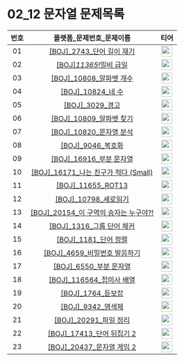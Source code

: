 # 02_12 문자열 문제목록
|번호|플랫폼_문제번호_문제이름|티어|
| :-----: | :-----: | :-----: |
|01|<a href="https://www.acmicpc.net/problem/2743" target="_blank">[BOJ]_2743_단어 길이 재기</a>| <a href="https://www.acmicpc.net/problem/2743" target="_blank"><img height="25px" width="25px" src="https://static.solved.ac/tier_small/1.svg"/></a> |
|02|<a href="https://www.acmicpc.net/problem/11365" target="_blank">[BOJ]_11365_!밀비 급일</a>| <a href="https://www.acmicpc.net/problem/11365" target="_blank"><img height="25px" width="25px" src="https://static.solved.ac/tier_small/2.svg"/> </a>|
|03|<a href="https://www.acmicpc.net/problem/10808" target="_blank">[BOJ]_10808_알파벳 개수</a>| <a href="https://www.acmicpc.net/problem/10808" target="_blank"><img height="25px" width="25px" src="https://static.solved.ac/tier_small/2.svg"/> </a>|
|04|<a href="https://www.acmicpc.net/problem/10824" target="_blank">[BOJ]_10824_네 수</a>| <a href="https://www.acmicpc.net/problem/10824" target="_blank"><img height="25px" width="25px" src="https://static.solved.ac/tier_small/3.svg"/> </a>|
|05|<a href="https://www.acmicpc.net/problem/3029" target="_blank">[BOJ]_3029_경고</a>| <a href="https://www.acmicpc.net/problem/3029" target="_blank"><img height="25px" width="25px" src="https://static.solved.ac/tier_small/3.svg"/> </a>|
|06|<a href="https://www.acmicpc.net/problem/10809" target="_blank">[BOJ]_10809_알파벳 찾기</a>| <a href="https://www.acmicpc.net/problem/10809" target="_blank"><img height="25px" width="25px" src="https://static.solved.ac/tier_small/4.svg"/> </a>|
|07|<a href="https://www.acmicpc.net/problem/10820" target="_blank">[BOJ]_10820_문자열 분석</a>| <a href="https://www.acmicpc.net/problem/10820" target="_blank"><img height="25px" width="25px" src="https://static.solved.ac/tier_small/4.svg"/></a> |
|08|<a href="https://www.acmicpc.net/problem/9046" target="_blank">[BOJ]_9046_복호화</a>| <a href="https://www.acmicpc.net/problem/9046" target="_blank"><img height="25px" width="25px" src="https://static.solved.ac/tier_small/4.svg"/> </a>|
|09|<a href="https://www.acmicpc.net/problem/16916" target="_blank">[BOJ]_16916_부분 문자열</a>| <a href="https://www.acmicpc.net/problem/16916" target="_blank"><img height="25px" width="25px" src="https://static.solved.ac/tier_small/4.svg"/> </a>|
|10|<a href="https://www.acmicpc.net/problem/16171" target="_blank">[BOJ]_16171_나는 친구가 적다 (Small)</a>| <a href="https://www.acmicpc.net/problem/16171" target="_blank"><img height="25px" width="25px" src="https://static.solved.ac/tier_small/4.svg"/> </a>|
|11|<a href="https://www.acmicpc.net/problem/11655" target="_blank">[BOJ]_11655_ROT13</a>| <a href="https://www.acmicpc.net/problem/11655" target="_blank"><img height="25px" width="25px" src="https://static.solved.ac/tier_small/5.svg"/> </a>|
|12|<a href="https://www.acmicpc.net/problem/10798" target="_blank">[BOJ]_10798_세로읽기</a>| <a href="https://www.acmicpc.net/problem/10798" target="_blank"><img height="25px" width="25px" src="https://static.solved.ac/tier_small/5.svg"/> </a>|
|13|<a href="https://www.acmicpc.net/problem/20154" target="_blank">[BOJ]_20154_이 구역의 승자는 누구야?!</a>| <a href="https://www.acmicpc.net/problem/20154" target="_blank"><img height="25px" width="25px" src="https://static.solved.ac/tier_small/5.svg"/> </a>|
|14|<a href="https://www.acmicpc.net/problem/1316" target="_blank">[BOJ]_1316_그룹 단어 체커</a>| <a href="https://www.acmicpc.net/problem/1316" target="_blank"><img height="25px" width="25px" src="https://static.solved.ac/tier_small/6.svg"/> </a>|
|15|<a href="https://www.acmicpc.net/problem/1181" target="_blank">[BOJ]_1181_단어 정렬</a>| <a href="https://www.acmicpc.net/problem/1181" target="_blank"><img height="25px" width="25px" src="https://static.solved.ac/tier_small/6.svg"/> </a>|
|16|<a href="https://www.acmicpc.net/problem/4659" target="_blank">[BOJ]_4659_비밀번호 발음하기</a>| <a href="https://www.acmicpc.net/problem/4659" target="_blank"><img height="25px" width="25px" src="https://static.solved.ac/tier_small/6.svg"/> </a>|
|17|<a href="https://www.acmicpc.net/problem/6550" target="_blank">[BOJ]_6550_부분 문자열</a>| <a href="https://www.acmicpc.net/problem/6550" target="_blank"><img height="25px" width="25px" src="https://static.solved.ac/tier_small/6.svg"/> </a>|
|18|<a href="https://www.acmicpc.net/problem/11656" target="_blank">[BOJ]_116564_접미사 배열</a>| <a href="https://www.acmicpc.net/problem/11656" target="_blank"><img height="25px" width="25px" src="https://static.solved.ac/tier_small/7.svg"/> </a>|
|19|<a href="https://www.acmicpc.net/problem/1764" target="_blank">[BOJ]_1764_듣보잡</a>| <a href="https://www.acmicpc.net/problem/1764" target="_blank"><img height="25px" width="25px" src="https://static.solved.ac/tier_small/7.svg"/> </a>|
|20|<a href="https://www.acmicpc.net/problem/9342" target="_blank">[BOJ]_9342_염색체</a>| <a href="https://www.acmicpc.net/problem/9342" target="_blank"><img height="25px" width="25px" src="https://static.solved.ac/tier_small/8.svg"/> </a>|
|21|<a href="https://www.acmicpc.net/problem/20291" target="_blank">[BOJ]_20291_파일 정리</a>| <a href="https://www.acmicpc.net/problem/9342" target="_blank"><img height="25px" width="25px" src="https://static.solved.ac/tier_small/8.svg"/> </a>|
|22|<a href="https://www.acmicpc.net/problem/17413" target="_blank">[BOJ]_17413_단어 뒤집기 2</a>| <a href="https://www.acmicpc.net/problem/17413" target="_blank"><img height="25px" width="25px" src="https://static.solved.ac/tier_small/8.svg"/> </a>|
|23|<a href="https://www.acmicpc.net/problem/20437" target="_blank">[BOJ]_20437_문자열 게임 2</a>| <a href="https://www.acmicpc.net/problem/20437" target="_blank"><img height="25px" width="25px" src="https://static.solved.ac/tier_small/11.svg"/> </a>|
